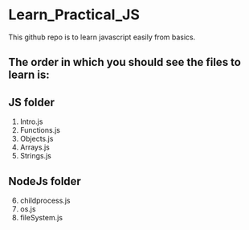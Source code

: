 # Learn_Practical_JS
This github repo is to learn javascript easily from basics.
## The order in which you should see the files to learn is:
## JS folder
1. Intro.js
2. Functions.js
3. Objects.js
4. Arrays.js
5. Strings.js<br>
## NodeJs folder
6. childprocess.js
7. os.js
8. fileSystem.js